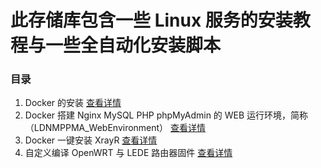 # 此存储库包含一些 Linux 服务的安装教程与一些全自动化安装脚本

### 目录

1. Docker 的安装 [查看详情](https://github.com/Sam-Mey/Documentation/tree/main/Docker)
2. Docker 搭建 Nginx MySQL PHP phpMyAdmin 的 WEB 运行环境，简称（LDNMPPMA_WebEnvironment） [查看详情](https://github.com/Sam-Mey/Documentation/tree/main/LDNMPPMA_WebEnvironment)
3. Docker 一键安装 XrayR [查看详情](https://github.com/Sam-Mey/Documentation/tree/main/XrayR)
4. 自定义编译 OpenWRT 与 LEDE 路由器固件 [查看详情](https://github.com/Sam-Mey/Documentation/tree/main/OpenWRT-LEDE)
